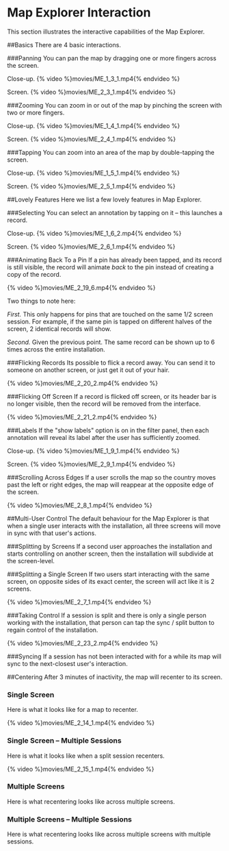 # Map Explorer Interaction
This section illustrates the interactive capabilities of the Map Explorer.

##Basics
There are 4 basic interactions.

###Panning
You can pan the map by dragging one or more fingers across the screen.

Close-up.
{% video %}movies/ME_1_3_1.mp4{% endvideo %}

Screen.
{% video %}movies/ME_2_3_1.mp4{% endvideo %}

###Zooming
You can zoom in or out of the map by pinching the screen with two or more fingers.

Close-up.
{% video %}movies/ME_1_4_1.mp4{% endvideo %}

Screen.
{% video %}movies/ME_2_4_1.mp4{% endvideo %}

###Tapping
You can zoom into an area of the map by double-tapping the screen.

Close-up.
{% video %}movies/ME_1_5_1.mp4{% endvideo %}

Screen.
{% video %}movies/ME_2_5_1.mp4{% endvideo %}

##Lovely Features
Here we list a few lovely features in Map Explorer.

###Selecting
You can select an annotation by tapping on it – this launches a record.

Close-up.
{% video %}movies/ME_1_6_2.mp4{% endvideo %}

Screen.
{% video %}movies/ME_2_6_1.mp4{% endvideo %}

###Animating Back To a Pin
If a pin has already been tapped, and its record is still visible, the record will animate *back* to the pin instead of creating a copy of the record. 

{% video %}movies/ME_2_19_6.mp4{% endvideo %}

Two things to note here:

*First.* This only happens for pins that are touched on the same 1/2 screen session. For example, if the same pin is tapped on different halves of the screen, 2 identical records will show.

*Second.* Given the previous point. The same record can be shown up to 6 times across the entire installation.

###Flicking Records
Its possible to flick a record away. You can send it to someone on another screen, or just get it out of your hair.

{% video %}movies/ME_2_20_2.mp4{% endvideo %}

###Flicking Off Screen
If a record is flicked off screen, or its header bar is no longer visible, then the record will be removed from the interface.

{% video %}movies/ME_2_21_2.mp4{% endvideo %}

###Labels
If the "show labels" option is on in the filter panel, then each annotation will reveal its label after the user has sufficiently zoomed.

Close-up.
{% video %}movies/ME_1_9_1.mp4{% endvideo %}

Screen.
{% video %}movies/ME_2_9_1.mp4{% endvideo %}


###Scrolling Across Edges
If a user scrolls the map so the country moves past the left or right edges, the map will reappear at the opposite edge of the screen.

{% video %}movies/ME_2_8_1.mp4{% endvideo %}

##Multi-User Control
The default behaviour for the Map Explorer is that when a single user interacts with the installation, all three screens will move in sync with that user's actions.

###Splitting by Screens
If a second user approaches the installation and starts controlling on another screen, then the installation will subdivide at the screen-level.

<!-- ME 3 13 -->

###Splitting a Single Screen
If two users start interacting with the same screen, on opposite sides of its exact center, the screen will act like it is 2 screens.

{% video %}movies/ME_2_7_1.mp4{% endvideo %}

###Taking Control
If a session is split and there is only a single person working with the installation, that person can tap the sync / split button to regain control of the installation.

{% video %}movies/ME_2_23_2.mp4{% endvideo %}

###Syncing
If a session has not been interacted with for a while its map will sync to the next-closest user's interaction.

##Centering
After 3 minutes of inactivity, the map will recenter to its screen.

### Single Screen 
Here is what it looks like for a map to recenter.

{% video %}movies/ME_2_14_1.mp4{% endvideo %}

### Single Screen – Multiple Sessions
Here is what it looks like when a split session recenters.

{% video %}movies/ME_2_15_1.mp4{% endvideo %}

### Multiple Screens
Here is what recentering looks like across multiple screens.

### Multiple Screens – Multiple Sessions
Here is what recentering looks like across multiple screens with multiple sessions.
